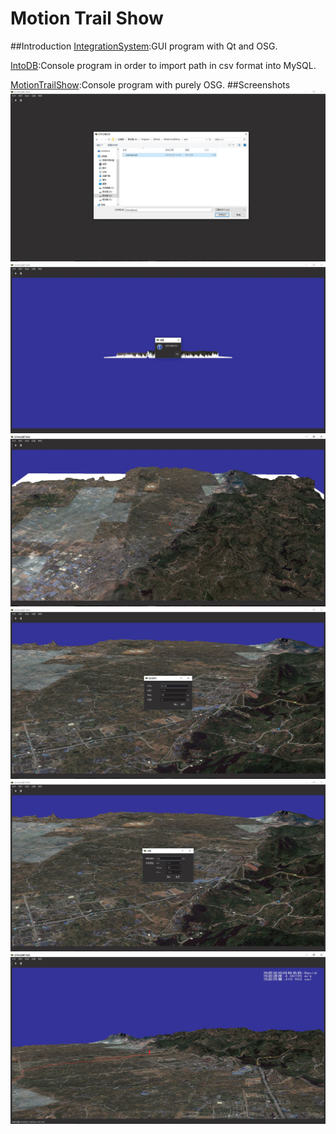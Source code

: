 # Motion Trail Show
##Introduction
[IntegrationSystem](https://github.com/XuDepeng/MotionTrailShow/tree/master/IntegrationSystem):GUI program with Qt and OSG.

[IntoDB](https://github.com/XuDepeng/MotionTrailShow/tree/master/IntoDB):Console program in order to import path in csv format into MySQL.

[MotionTrailShow](https://github.com/XuDepeng/MotionTrailShow/tree/master/MotionTrailShow):Console program with purely OSG.
##Screenshots
![image](https://github.com/XuDepeng/MotionTrailShow/blob/master/screenshots/1.jpg)
![image](https://github.com/XuDepeng/MotionTrailShow/blob/master/screenshots/2.jpg)
![image](https://github.com/XuDepeng/MotionTrailShow/blob/master/screenshots/3.jpg)
![image](https://github.com/XuDepeng/MotionTrailShow/blob/master/screenshots/4.jpg)
![image](https://github.com/XuDepeng/MotionTrailShow/blob/master/screenshots/5.jpg)
![image](https://github.com/XuDepeng/MotionTrailShow/blob/master/screenshots/6.jpg)